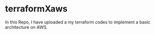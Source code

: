 # terraformXaws
In this Repo, I have uploaded a my terraform codes to implement a basic architecture on AWS.
